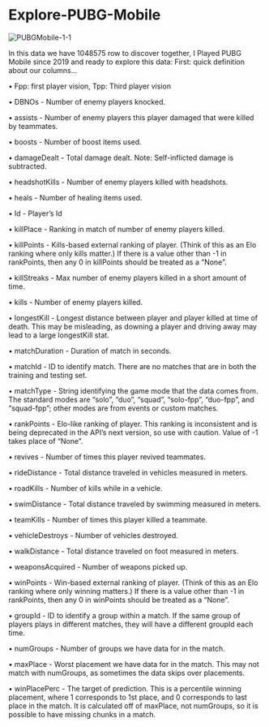 # Explore-PUBG-Mobile

![PUBGMobile-1-1](https://user-images.githubusercontent.com/54687935/164126392-2ec035c5-487a-4f5c-ae03-06cefdfec208.jpg)


In this data we have 1048575 row to discover together, I Played PUBG Mobile since 2019 and ready to explore this data:
First: quick definition about our columns...

•	Fpp: first player vision, Tpp: Third player vision

•	DBNOs - Number of enemy players knocked.

•	assists - Number of enemy players this player damaged that were killed by teammates.

•	boosts - Number of boost items used.

•	damageDealt - Total damage dealt. Note: Self-inflicted damage is subtracted.

•	headshotKills - Number of enemy players killed with headshots.

•	heals - Number of healing items used.

•	Id - Player’s Id

•	killPlace - Ranking in match of number of enemy players killed.

•	killPoints - Kills-based external ranking of player. (Think of this as an Elo ranking where only kills matter.) If there is a value other than -1 in rankPoints, then any 0 in killPoints should be treated as a “None”.

•	killStreaks - Max number of enemy players killed in a short amount of time.

•	kills - Number of enemy players killed.

•	longestKill - Longest distance between player and player killed at time of death. This may be misleading, as downing a player and driving away may lead to a large 
longestKill stat.

•	matchDuration - Duration of match in seconds.

•	matchId - ID to identify match. There are no matches that are in both the training and testing set.

•	matchType - String identifying the game mode that the data comes from. The standard modes are “solo”, “duo”, “squad”, “solo-fpp”, “duo-fpp”, and “squad-fpp”; other 
modes are from events or custom matches.

•	rankPoints - Elo-like ranking of player. This ranking is inconsistent and is being deprecated in the API’s next version, so use with caution. Value of -1 takes place of “None”.

•	revives - Number of times this player revived teammates.

•	rideDistance - Total distance traveled in vehicles measured in meters.

•	roadKills - Number of kills while in a vehicle.

•	swimDistance - Total distance traveled by swimming measured in meters.

•	teamKills - Number of times this player killed a teammate.

•	vehicleDestroys - Number of vehicles destroyed.

•	walkDistance - Total distance traveled on foot measured in meters.

•	weaponsAcquired - Number of weapons picked up.

•	winPoints - Win-based external ranking of player. (Think of this as an Elo ranking where only winning matters.) If there is a value other than -1 in rankPoints, then 
any 0 in winPoints should be treated as a “None”.

•	groupId - ID to identify a group within a match. If the same group of players plays in different matches, they will have a different groupId each time.

•	numGroups - Number of groups we have data for in the match.

•	maxPlace - Worst placement we have data for in the match. This may not match with numGroups, as sometimes the data skips over placements.

•	winPlacePerc - The target of prediction. This is a percentile winning placement, where 1 corresponds to 1st place, and 0 corresponds to last place in the match. It is calculated off of maxPlace, not numGroups, so it is possible to have missing chunks in a match.
